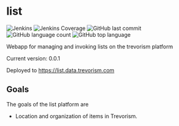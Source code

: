 # list

![Jenkins](https://img.shields.io/jenkins/build/http/trevorism-build.eastus.cloudapp.azure.com/list)
![Jenkins Coverage](https://img.shields.io/jenkins/coverage/jacoco/http/trevorism-build.eastus.cloudapp.azure.com/list)
![GitHub last commit](https://img.shields.io/github/last-commit/trevorism/list)
![GitHub language count](https://img.shields.io/github/languages/count/trevorism/list)
![GitHub top language](https://img.shields.io/github/languages/top/trevorism/list)

Webapp for managing and invoking lists on the trevorism platform

Current version: 0.0.1

Deployed to https://list.data.trevorism.com

## Goals
The goals of the list platform are

* Location and organization of items in Trevorism.